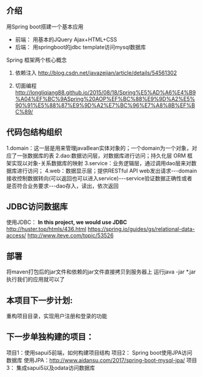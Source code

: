 ## 介绍
用Spring boot搭建一个基本应用
* 前端： 用基本的JQuery Ajax+HTML+CSS
* 后端： 用springboot的jdbc template访问mysql数据库

Spring 框架两个核心概念
1. 依赖注入
http://blog.csdn.net/javazejian/article/details/54561302

2. 切面编程
http://longliqiang88.github.io/2015/08/18/Spring%E5%AD%A6%E4%B9%A04%EF%BC%9ASpring%20AOP%EF%BC%88%E9%9D%A2%E5%90%91%E5%88%87%E9%9D%A2%E7%BC%96%E7%A8%8B%EF%BC%89/

## 代码包结构组织
1.domain：这一层是用来管理javaBean实体对象的；一个domain为一个对象，对应了一张数据库的表
2.dao:数据访问层，对数据库进行访问；持久化层 ORM 框架实现以对象-关系数据库的映射
3.service：业务逻辑层，通过调用dao层来对数据库进行访问；
4.web：数据显示层；提供RESTful API
web发出请求---domain接收控制数据转向(可以返回也可以进入service)---service验证数据正确性或者是否符合业务要求---dao存入，读出，依次返回

## JDBC访问数据库
使用JDBC： **In this project, we would use JDBC**
http://huster.top/htmls/436.html
https://spring.io/guides/gs/relational-data-access/
http://www.iteye.com/topic/53526

## 部署
将maven打包后的jar文件和依赖的jar文件直接拷贝到服务器上
运行java -jar *.jar 执行我们的应用就可以了

## 本项目下一步计划:
重构项目目录，实现用户注册和登录的功能

## 下一步单独构建的项目：
项目1：使用sapui5前端，如何构建项目结构
项目2： Spring boot使用JPA访问数据库
使用JPA：http://www.aidansu.com/2017/spring-boot-mysql-jpa/
项目3： 集成sapui5以及odata访问数据库

